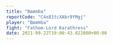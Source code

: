 ```yaml
---
title: "Bøømba"
reportCode: "C4x81tcXAbr9YMgj"
player: "Bøømba"
fight: "Fathom-Lord Karathress"
date: 2021-09-22T19:00:43.822000+00:00
---
```

